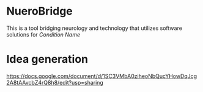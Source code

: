 # NueroBridge
This is a tool bridging neurology and technology that utilizes software solutions for *Condition Name* 


# Idea generation
https://docs.google.com/document/d/1SC3VMbA0ziheoNbQucYHowDqJcg2A8tAAvcbZ4rQ8h8/edit?usp=sharing
